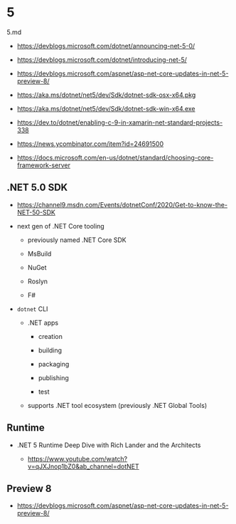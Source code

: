 # 5

5.md

*   https://devblogs.microsoft.com/dotnet/announcing-net-5-0/
    
*   https://devblogs.microsoft.com/dotnet/introducing-net-5/

*   https://devblogs.microsoft.com/aspnet/asp-net-core-updates-in-net-5-preview-8/

*   https://aka.ms/dotnet/net5/dev/Sdk/dotnet-sdk-osx-x64.pkg 

*   https://aka.ms/dotnet/net5/dev/Sdk/dotnet-sdk-win-x64.exe

*   https://dev.to/dotnet/enabling-c-9-in-xamarin-net-standard-projects-338

*   https://news.ycombinator.com/item?id=24691500

*   https://docs.microsoft.com/en-us/dotnet/standard/choosing-core-framework-server

## .NET 5.0 SDK

*   https://channel9.msdn.com/Events/dotnetConf/2020/Get-to-know-the-NET-50-SDK

*   next gen of .NET Core tooling

    * previously named .NET Core SDK

    *   MsBuild

    *   NuGet

    *   Roslyn

    *   F#

*   `dotnet` CLI

    *   .NET apps
    
        *   creation

        *   building

        *   packaging

        *   publishing

        *   test

    *   supports .NET tool ecosystem (previously .NET Global Tools)

## Runtime

*   .NET 5 Runtime Deep Dive with Rich Lander and the Architects

    *   https://www.youtube.com/watch?v=qJXJnop1bZ0&ab_channel=dotNET

## Preview 8

*   https://devblogs.microsoft.com/aspnet/asp-net-core-updates-in-net-5-preview-8/

